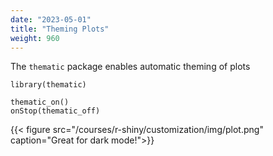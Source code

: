 ```yaml
---
date: "2023-05-01"
title: "Theming Plots"
weight: 960
---
```


The `thematic` package enables automatic theming of plots

```
library(thematic)

thematic_on()
onStop(thematic_off)
```

{{< figure src="/courses/r-shiny/customization/img/plot.png" caption="Great for dark mode!">}}
